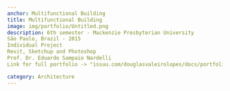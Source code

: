 ```yaml
---
anchor: Multifunctional Building
title: Multifunctional Building
image: img/portfolio/Untitled.png
description: 6th semester - Mackenzie Presbyterian University
São Paulo, Brazil - 2015
Individual Project
Revit, Sketchup and Photoshop
Prof. Dr. Eduardo Sampaio Nardelli
Link for full portfolio -> "issuu.com/douglasvaleirolopes/docs/portfolio_online?e=23661063/33524900"

category: Architecture
---
```

